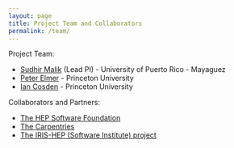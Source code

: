 ```yaml
---
layout: page
title: Project Team and Collaborators
permalink: /team/
---
```


Project Team:

  * [Sudhir Malik](http://charma.uprm.edu/~malik/) (Lead PI) - University of Puerto Rico - Mayaguez
  * [Peter Elmer](https://scholar.princeton.edu/elmer) - Princeton University
  * [Ian Cosden](https://researchcomputing.princeton.edu/people/ian-cosden-0) - Princeton University

Collaborators and Partners:

  * [The HEP Software Foundation](https://hepsoftwarefoundation.org/)
  * [The Carpentries](https://carpentries.org/)
  * [The IRIS-HEP (Software Institute) project](http://iris-hep.org)
